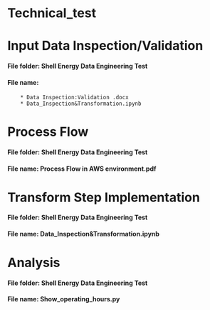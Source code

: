 # Technical_test

# Input Data Inspection/Validation 

#### File folder: Shell Energy Data Engineering Test
#### File name: 
        * Data Inspection:Validation .docx
        * Data_Inspection&Transformation.ipynb


# Process Flow
 
#### File folder: Shell Energy Data Engineering Test
#### File name: Process Flow in AWS environment.pdf


# Transform Step Implementation 

#### File folder: Shell Energy Data Engineering Test
#### File name: Data_Inspection&Transformation.ipynb


# Analysis 

#### File folder: Shell Energy Data Engineering Test
#### File name: Show_operating_hours.py





